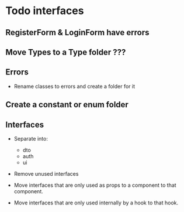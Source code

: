 # Todo interfaces

## RegisterForm & LoginForm have errors

## Move Types to a Type folder ???

## Errors

- Rename classes to errors and create a folder for it

## Create a constant or enum folder



## Interfaces

- Separate into:
    - dto
    - auth
    - ui

- Remove unused interfaces

- Move interfaces that are only used as props to a component to that component.

- Move interfaces that are only used internally by a hook to that hook.